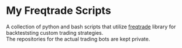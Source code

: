 # My Freqtrade Scripts

A collection of python and bash scripts that utilize [freqtrade](https://github.com/freqtrade/freqtrade) library for backteststing custom trading strategies.  
The repositories for the actual trading bots are kept private. 
